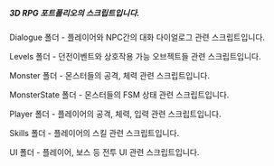 ##### 3D RPG 포트폴리오의 스크립트입니다.

Dialogue 폴더 - 플레이어와 NPC간의 대화 다이얼로그 관련 스크립트입니다.

Levels 폴더 - 던전이벤트와 상호작용 가능 오브젝트들 관련 스크립트입니다.

Monster 폴더 - 몬스터들의 공격, 체력 관련 스크립트입니다.

MonsterState 폴더 - 몬스터들의 FSM 상태 관련 스크립트입니다.

Player 폴더 - 플레이어의 공격, 체력, 입력 관련 스크립트입니다.

Skills 폴더 - 플레이어의 스킬 관련 스크립트입니다.

UI 폴더 - 플레이어, 보스 등 전투 UI 관련 스크립트입니다.
